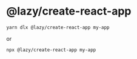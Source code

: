 # @lazy/create-react-app

```shell
yarn dlx @lazy/create-react-app my-app
```

or

```shell
npx @lazy/create-react-app my-app
```
